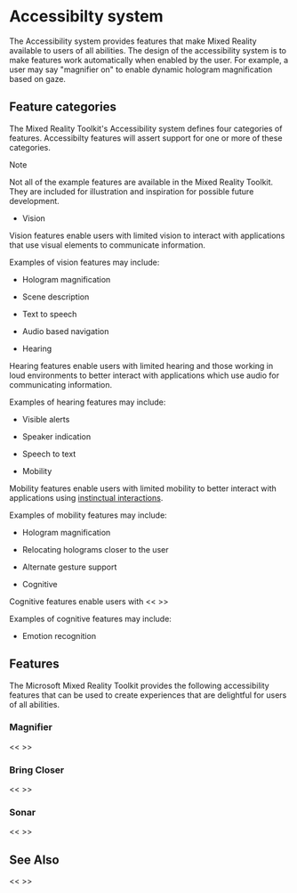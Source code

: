 # Accessibilty system

The Accessibility system provides features that make Mixed Reality available to users of all abilities. The design of the accessibility system is to make features work automatically when enabled by the user. For example, a user may say "magnifier on" to enable dynamic hologram magnification based on gaze.

## Feature categories

The Mixed Reality Toolkit's Accessibility system defines four categories of features. Accessibilty features will assert support for one or more of these categories.

>[!Note]
>Not all of the example features are available in the Mixed Reality Toolkit. They are included for illustration and inspiration for possible future development.

- Vision

Vision features enable users with limited vision to interact with applications that use visual elements to communicate information.

Examples of vision features may include:

  - Hologram magnification
  - Scene description
  - Text to speech
  - Audio based navigation

- Hearing

Hearing features enable users with limited hearing and those working in loud environments to better interact with applications which use audio for communicating information.

Examples of hearing features may include:

  - Visible alerts
  - Speaker indication
  - Speech to text

- Mobility 

Mobility features enable users with limited mobility to better interact with applications using [instinctual interactions](https://docs.microsoft.com/en-us/windows/mixed-reality/interaction-fundamentals).

Examples of mobility features may include:

  - Hologram magnification
  - Relocating holograms closer to the user
  - Alternate gesture support 

- Cognitive

Cognitive features enable users with << >>

Examples of cognitive features may include:

  - Emotion recognition

## Features

The Microsoft Mixed Reality Toolkit provides the following accessibility features that can be used to create experiences that are delightful for users of all abilities.

### Magnifier

<< >>

### Bring Closer

<< >>

### Sonar

<< >>

## See Also

<< >>